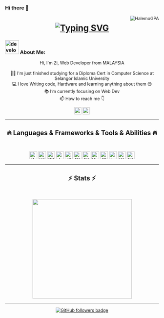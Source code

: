 ### Hi there 👋

<!--
**LeozCapri/LeozCapri** is a ✨ _special_ ✨ repository because its `README.md` (this file) appears on your GitHub profile.

Here are some ideas to get you started:

- 🔭 I’m currently working on ...
- 🌱 I’m currently learning ...
- 👯 I’m looking to collaborate on ...
- 🤔 I’m looking for help with ...
- 💬 Ask me about ...
- 📫 How to reach me: ...
- 😄 Pronouns: ...
- ⚡ Fun fact: ...
-->

<img align="right" src="https://visitor-badge.laobi.icu/badge?page_id=HalemoGPA/HalemoGPA" alt="HalemoGPA">    
<!-- [![Typing SVG](https://readme-typing-svg.herokuapp.com?center=true&lines=This+is+HalemoGPA;Nice+to+meet+you+%F0%9F%91%8B)](https://git.io/typing-svg)       -->

<h1 align="center">
 <a href="https://git.io/typing-svg"><img src="https://readme-typing-svg.herokuapp.com?font=Playfair+Display&weight=600&size=25&pause=1000&color=A90000&center=true&multiline=true&random=false&width=450&lines=%F0%9F%A6%81+This+is+Leoz+Capri++;Nice+to+meet+you+%F0%9F%91%8B" alt="Typing SVG" /></a>
</h1>
   
###  <img src="/images/Developer.gif" alt="developer gif"  height="45px">  About Me:
<p align="center">
  Hi, I'm Zi, Web Developer from MALAYSIA
  <br>
  <br>
  👨‍🎓 I'm just finished studying for a Diploma Cert in Computer Science at Selangor Islamic University 
  <br>
  💻 I love Writing code, Hardware and learning anything about them 😊
  <br>
  📚 I’m currently focusing on Web Dev
  <br>
  📫 How to reach me 👇
</p>
<p align="center"> <a href="https://www.linkedin.com/in/mohdzaeem/"><img src="https://img.shields.io/badge/linkedin-%230077B5.svg?&style=for-the-badge&logo=linkedin&logoColor=white" height=23></a> <a href="mailto:dev@mohdzaeem.com"><img src="https://img.shields.io/badge/Gmail-D14836?style=for-the-badge&logo=gmail&logoColor=white" height=23></a>
  <!--  <a href="http://wa.me//201010147580"><img src="https://img.shields.io/badge/WhatsApp-25D366?style=for-the-badge&logo=whatsapp&logoColor=white" height=23></a> --> 
<!--    <a href="https://twitter.com/HalemoGPA"><img src="https://img.shields.io/badge/Twitter-222222?style=for-the-badge&logo=twitter&logoColor=white" height=23></a> -->
<!--   <a href="https://github.com/HalemoGPA/"><img src="https://img.shields.io/badge/GitHub-100000?style=for-the-badge&logo=github&logoColor=white" height=23></a> -->
 <!--  <a href="https://www.youtube.com/watch?v=p0uAJ6Eu4Rs"><img src="https://img.shields.io/badge/YouTube-FF0000?style=for-the-badge&logo=youtube&logoColor=white" height=23></a> -->
<!--   <a href="https://t.me/HalemoGPA"><img src="https://img.shields.io/badge/Telegram-2CA5E0?style=for-the-badge&logo=telegram&logoColor=white" height=23></a> -->
<hr>
<h2 align="center">🔥 Languages & Frameworks & Tools & Abilities 🔥</h2><br>
<p align="center">
<!--   <code><img title="C" height="25" src="images/c.svg"></code> -->
<!--   <img title="C++" height="25" src="images/cpp.svg"></code> -->
  <img title="Problem Solving" height="25" src="images/problemSolving.png">
<!--   <code><img title="C#" height="25" src="images/cSharp.svg"></code> -->
<!--   <img title="Python" height="25" src="images/python-original.svg"> -->
<!--   <img title="Numpy" height="25" src="images/numpy.svg"> -->
<!--   <img title="Pandas" height="25" src="images/pandas.svg"> -->
<!--   <img title="Matplotlib" height="25" src="images/matplotlib.svg"> -->
<!--   <img title="Seaborn" height="25" src="images/seaborn.svg"> -->
<!--   <img title="Scikit Learn" height="25" src="images/Scikit_learn.svg"> -->
  <img title="HTML5" height="25" src="images/html5.svg">
  <img title="CSS" height="25" src="images/css.svg">
  <img title="Javascript" height="25" src="images/javascript.svg">
  <img title="JSON" height="25" src="images/json.svg">
  <img title="Git" height="25" src="images/git-original.svg">
  <img title="GitHub" height="25" src="images/github.svg">
  <img title="Visual Studio Code" height="25" src="images/vscode.png">
  <img title="WordPress" height="25" src="images/vscode.png">
  <img title="Laravel" height="25" src="images/vscode.png">
  <img title="BitBucket" height="25" src="images/vscode.png">
  <img title="BitBucket" height="25" src="images/vscode.png">
 
<!--   <code><img title="Microsoft Visual Studio" height="25" src="images/visualstudio.png"></code> -->
</p>
<hr>

<h2 align="center">⚡ Stats ⚡</h2>
<br>
<p align="center">
<a href="https://github.com/LeozCapri/">
      <img width=325  src="https://github-readme-stats.vercel.app/api/top-langs/?username=LeozCapri&hide=c%23,powershell,Mathematica,Ruby,Objective-C,Objective-C%2b%2b,Cuda&title_color=61dafb&text_color=ffffff&icon_color=61dafb&bg_color=20232a&langs_count=8&layout=compact&border_color=61dafb&hide_border=true" />
 </a>
</p>
<!--
<hr>
<h2 align="center">💹 Most Popular Repos 💹</h2>
<br>
<p align="center">
<a href="https://github.com/LeozCapri">
  <img width=300 align="center" src="https://github-readme-stats.vercel.app/api/pin/?username=HalemoGPA&repo=Learn-Js&title_color=ffffff&text_color=c9cacc&icon_color=2bbc8a&bg_color=1d1f21" />
</a>   
<a href="https://github.com/LeozCapri">
  <img width=300 align="center" src="https://github-readme-stats.vercel.app/api/pin/?username=HalemoGPA&repo=HalemoGPA&title_color=ffffff&text_color=c9cacc&icon_color=2bbc8a&bg_color=1d1f21" />
</a>    -->

</p>

<hr>
<!-- <p align="center">
  <a href="https://www.buymeacoffee.com/LeozCapri" target="_blank" ><img src="https://www.buymeacoffee.com/assets/img/custom_images/orange_img.png" alt="LeozCapri buy me a coffee" width="230"></a>
</p> -->

<!--
<p  align="center">
<img src="https://visitor-badge.laobi.icu/badge?page_id=HalemoGPA/HalemoGPA" alt="HalemoGPA"/>       
</p>
-->
<p align="center">
  <a href="https://www.github.com/LeozCapri" target="_blank" rel="noreferrer"><img src="https://img.shields.io/github/followers/LeozCapri?logo=github&style=for-the-badge&color=282b2f&labelColor=0d1117" alt="GitHub followers badge" /></a>
</p>
<!---
HalemoGPA/HalemoGPA is a ✨ special ✨ repository because its `README.md` (this file) appears on your GitHub profile.
You can click the Preview link to take a look at your changes.
--->
